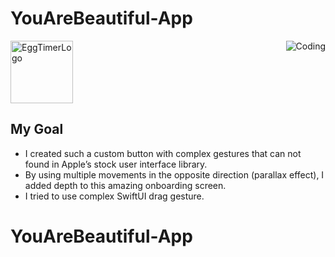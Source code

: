 # YouAreBeautiful-App

<img aling ="left" alt="EggTimerLogo" width="100" src="https://github.com/utkugzl/Restart-App/assets/100433115/9ff2dd82-1cb7-45cf-a01c-5e1064c0d6a3">

<img align ="right" alt="Coding" src="https://github.com/utkugzl/Restart-App/assets/100433115/6d01fbf9-cc40-4353-b1fe-384ae8e99303">


## My Goal
* I created such a custom button with complex gestures that can not found in Apple’s stock user interface library.
* By using multiple movements in the opposite direction (parallax effect), I added depth to this amazing onboarding screen.
* I tried to use complex SwiftUI drag gesture.
# YouAreBeautiful-App
